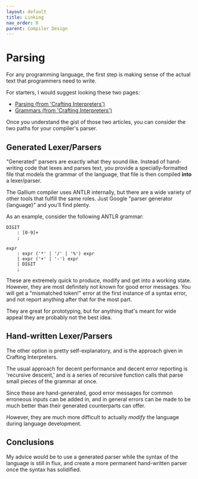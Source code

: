 ```yaml
---
layout: default
title: Linking
nav_order: 8
parent: Compiler Design
---
```


# Parsing

For any programming language, the first step is making sense of the actual
text that programmers need to write. 

For starters, I would suggest looking these two pages:

- [Parsing (from 'Crafting Interpreters')](https://craftinginterpreters.com/parsing-expressions.html)
- [Grammars (from 'Crafting Interpreters')](https://craftinginterpreters.com/representing-code.html)

Once you understand the gist of those two articles, you can consider the two
paths for your compiler's parser.

## Generated Lexer/Parsers

"Generated" parsers are exactly what they sound like. Instead of hand-writing code
that lexes and parses text, you provide a specially-formatted file that models
the grammar of the language, that file is then compiled **into** a lexer/parser. 

The Gallium compiler uses ANTLR internally, but there are a wide variety of
other tools that fulfill the same roles. Just Google "parser generator {language}"
and you'll find plenty.

As an example, consider the following ANTLR grammar:

```
DIGIT
    : [0-9]+
    ;

expr
    : expr ('*' | '/' | '%') expr
    | expr ('+' | '-') expr
    | DIGIT
    ;
```

These are extremely quick to produce, modify and get into a working state. However,
they are most definitely not known for good error messages. You will get a 
"mismatched token!" error at the first instance of a syntax error, and not report
anything after that for the most part. 

They are great for prototyping, but for anything that's meant for wide appeal
they are probably not the best idea.

## Hand-written Lexer/Parsers

The other option is pretty self-explanatory, and is the approach given in
Crafting Interpreters. 

The usual approach for decent performance and decent error reporting is
'recursive descent,' and is a series of recursive function calls that
parse small pieces of the grammar at once. 

Since these are hand-generated, good error messages for common erroneous inputs
can be added in, and in general errors can be made to be much better than their
generated counterparts can offer. 

However, they are much more difficult to actually *modify* the language during
language development.

## Conclusions

My advice would be to use a generated parser while the syntax of the
language is still in flux, and create a more permanent hand-written parser once
the syntax has solidified.